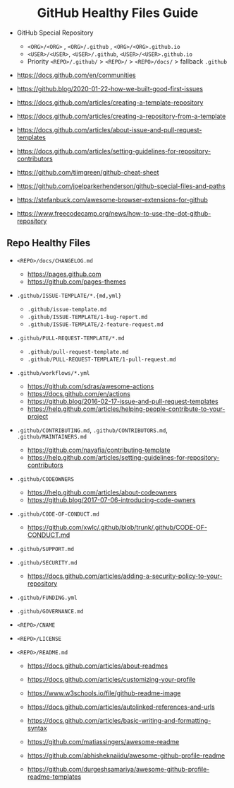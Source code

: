 <div align="center"><h1>GitHub Healthy Files Guide</h1></div>

- GitHub Special Repository
  * `<ORG>/<ORG>`  , `<ORG>/.github` , `<ORG>/<ORG>.github.io`
  * `<USER>/<USER>`, `<USER>/.github`, `<USER>/<USER>.github.io`
  * Priority `<REPO>/.github/` > `<REPO>/` > `<REPO>/docs/` > fallback `.github`

- <https://docs.github.com/en/communities>
- <https://github.blog/2020-01-22-how-we-built-good-first-issues>
- <https://docs.github.com/articles/creating-a-template-repository>
- <https://docs.github.com/articles/creating-a-repository-from-a-template>
- <https://docs.github.com/articles/about-issue-and-pull-request-templates>
- <https://docs.github.com/articles/setting-guidelines-for-repository-contributors>

- <https://github.com/tiimgreen/github-cheat-sheet>
- <https://github.com/joelparkerhenderson/github-special-files-and-paths>
- <https://stefanbuck.com/awesome-browser-extensions-for-github>
- <https://www.freecodecamp.org/news/how-to-use-the-dot-github-repository>

## Repo Healthy Files

- `<REPO>/docs/CHANGELOG.md`
  * <https://pages.github.com>
  * <https://github.com/pages-themes>

- `.github/ISSUE-TEMPLATE/*.{md,yml}`
  * `.github/issue-template.md`
  * `.github/ISSUE-TEMPLATE/1-bug-report.md`
  * `.github/ISSUE-TEMPLATE/2-feature-request.md`

- `.github/PULL-REQUEST-TEMPLATE/*.md`
  * `.github/pull-request-template.md`
  * `.github/PULL-REQUEST-TEMPLATE/1-pull-request.md`

- `.github/workflows/*.yml`
  * <https://github.com/sdras/awesome-actions>
  * <https://docs.github.com/en/actions>
  * <https://github.blog/2016-02-17-issue-and-pull-request-templates>
  * <https://help.github.com/articles/helping-people-contribute-to-your-project>

- `.github/CONTRIBUTING.md`, `.github/CONTRIBUTORS.md`, `.github/MAINTAINERS.md`
  * <https://github.com/nayafia/contributing-template>
  * <https://help.github.com/articles/setting-guidelines-for-repository-contributors>

- `.github/CODEOWNERS`
  * <https://help.github.com/articles/about-codeowners>
  * <https://github.blog/2017-07-06-introducing-code-owners>

- `.github/CODE-OF-CONDUCT.md`
  * <https://github.com/xwlc/.github/blob/trunk/.github/CODE-OF-CONDUCT.md>

- `.github/SUPPORT.md`
- `.github/SECURITY.md`
  * <https://docs.github.com/articles/adding-a-security-policy-to-your-repository>
- `.github/FUNDING.yml`
- `.github/GOVERNANCE.md`

- `<REPO>/CNAME`
- `<REPO>/LICENSE`
- `<REPO>/README.md`
  * <https://docs.github.com/articles/about-readmes>
  * <https://docs.github.com/articles/customizing-your-profile>
  * <https://www.w3schools.io/file/github-readme-image>
  * <https://docs.github.com/articles/autolinked-references-and-urls>
  * <https://docs.github.com/articles/basic-writing-and-formatting-syntax>

  * <https://github.com/matiassingers/awesome-readme>
  * <https://github.com/abhisheknaiidu/awesome-github-profile-readme>
  * <https://github.com/durgeshsamariya/awesome-github-profile-readme-templates>
